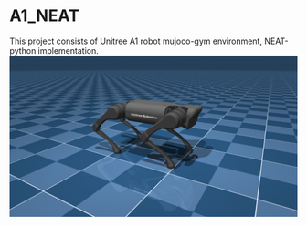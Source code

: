 # A1_NEAT
This project consists of Unitree A1 robot mujoco-gym environment, NEAT-python implementation.
![alt text](gym_examples/envs/assets/a1.png)
